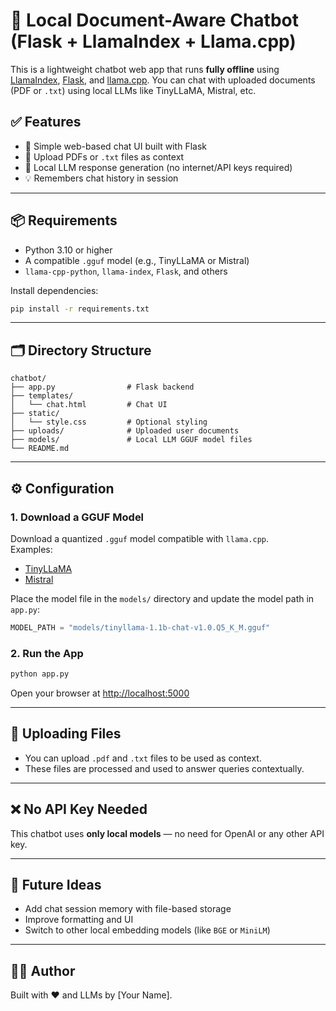 # 🧠 Local Document-Aware Chatbot (Flask + LlamaIndex + Llama.cpp)

This is a lightweight chatbot web app that runs **fully offline** using [LlamaIndex](https://github.com/jerryjliu/llama_index), [Flask](https://flask.palletsprojects.com/), and [llama.cpp](https://github.com/ggerganov/llama.cpp). You can chat with uploaded documents (PDF or `.txt`) using local LLMs like TinyLLaMA, Mistral, etc.

## ✅ Features

- 💬 Simple web-based chat UI built with Flask
- 🧾 Upload PDFs or `.txt` files as context
- 🤖 Local LLM response generation (no internet/API keys required)
- 💡 Remembers chat history in session

---

## 📦 Requirements

- Python 3.10 or higher
- A compatible `.gguf` model (e.g., TinyLLaMA or Mistral)
- `llama-cpp-python`, `llama-index`, `Flask`, and others

Install dependencies:

```bash
pip install -r requirements.txt
```

---

## 🗂 Directory Structure

```
chatbot/
├── app.py                # Flask backend
├── templates/
│   └── chat.html         # Chat UI
├── static/
│   └── style.css         # Optional styling
├── uploads/              # Uploaded user documents
├── models/               # Local LLM GGUF model files
└── README.md
```

---

## ⚙️ Configuration

### 1. Download a GGUF Model

Download a quantized `.gguf` model compatible with `llama.cpp`.  
Examples:
- [TinyLLaMA](https://huggingface.co/cmp-nct/tiny-llama-gguf)
- [Mistral](https://huggingface.co/TheBloke/Mistral-7B-Instruct-v0.1-GGUF)

Place the model file in the `models/` directory and update the model path in `app.py`:

```python
MODEL_PATH = "models/tinyllama-1.1b-chat-v1.0.Q5_K_M.gguf"
```

### 2. Run the App

```bash
python app.py
```

Open your browser at [http://localhost:5000](http://localhost:5000)

---

## 📂 Uploading Files

- You can upload `.pdf` and `.txt` files to be used as context.
- These files are processed and used to answer queries contextually.

---

## ❌ No API Key Needed

This chatbot uses **only local models** — no need for OpenAI or any other API key.

---

## 🔧 Future Ideas

- Add chat session memory with file-based storage
- Improve formatting and UI
- Switch to other local embedding models (like `BGE` or `MiniLM`)

---

## 🧑‍💻 Author

Built with ❤️ and LLMs by [Your Name].
